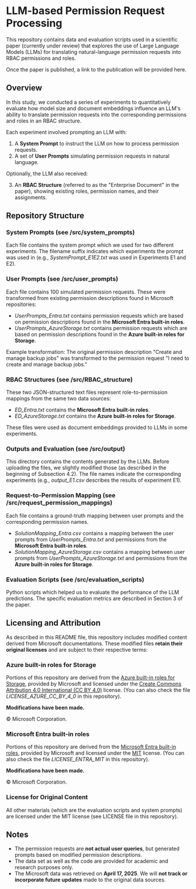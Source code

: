 # LLM-based Permission Request Processing

This repository contains data and evaluation scripts used in a scientific paper (currently under review) that explores the use of Large Language Models (LLMs) for translating natural-language permission requests into RBAC permissions and roles.

Once the paper is published, a link to the publication will be provided here.

## Overview

In this study, we conducted a series of experiments to quantitatively evaluate how model size and document embeddings influence an LLM's ability to translate permission requests into the corresponding permissions and roles in an RBAC structure.

Each experiment involved prompting an LLM with:

1. A **System Prompt** to instruct the LLM on how to process permission requests.
2. A set of **User Prompts** simulating permission requests in natural language.

Optionally, the LLM also received:

3. An **RBAC Structure** (referred to as the "Enterprise Document" in the paper), showing existing roles, permission names, and their assignments.

## Repository Structure

### System Prompts (see /src/system_prompts)

Each file contains the system prompt which we used for two different experiments. The filename suffix indicates which experiments the prompt was used in (e.g., *SystemPrompt_E1E2.txt* was used in Experiments E1 and E2).

### User Prompts (see /src/user_prompts)

Each file contains 100 simulated permission requests. These were transformed from existing permission descriptions found in Microsoft repositories:

- *UserPrompts_Entra.txt* contains permission requests which are based on permission descriptions found in the **Microsoft Entra built-in roles**.
- *UserPrompts_AzureStorage.txt* contains permission requests which are based on permission descriptions found in the **Azure built-in roles for Storage**.

Example transformation:
The original permission description "Create and manage backup jobs" was transformed to the permission request "I need to create and manage backup jobs."

### RBAC Structures (see /src/RBAC_structure)

These two JSON-structured text files represent role-to-permission mappings from the same two data sources:

- *ED_Entra.txt* contains the **Microsoft Entra built-in roles**.
- *ED_AzureStorage.txt* contains the **Azure built-in roles for Storage**.

These files were used as document embeddings provided to LLMs in some experiments.

### Outputs and Evaluation (see /src/output)

This directory contains the contents generated by the LLMs. Before uploading the files, we slightly modified those (as described in the beginning of Subsection 4.2). The file names indicate the corresponding experiments (e.g., *output_E1.csv* describes the results of experiment E1).

### Request-to-Permission Mapping (see /src/request_permission_mappings)

Each file contains a ground-truth mapping between user prompts and the corresponding permission names.

- *SolutionMapping_Entra.csv* contains a mapping between the user prompts from *UserPrompts_Entra.txt* and permissions from the **Microsoft Entra built-in roles**.
- *SolutionMapping_AzureStorage.csv* contains a mapping between user prompts from *UserPrompts_AzureStorage.txt* and permissions from the **Azure built-in roles for Storage**.

### Evaluation Scripts (see /src/evaluation_scripts)

Python scripts which helped us to evaluate the performance of the LLM predictions. The specific evaluation metrics are described in Section 3 of the paper.

## Licensing and Attribution

As described in this README file, this repository includes modified content derived from Microsoft documentations.
These modified files **retain their original licenses** and are subject to their respective terms:

### Azure built-in roles for Storage

Portions of this repository are derived from the [Azure built-in roles for Storage](https://github.com/MicrosoftDocs/azure-docs/blob/main/articles/role-based-access-control/built-in-roles/storage.md), provided by Microsoft and licensed under the [Create Commons Attribution 4.0 International (CC BY 4.0)](https://github.com/MicrosoftDocs/azure-docs/blob/main/LICENSE) license. (You can also check the file *LICENSE_AZURE_CC_BY_4_0* in this repository).

**Modifications have been made.**

© Microsoft Corporation.

### Microsoft Entra built-in roles

Portions of this repository are derived from the [Microsoft Entra built-in roles](https://github.com/MicrosoftDocs/entra-docs/blob/main/docs/identity/role-based-access-control/permissions-reference.md), provided by Microsoft and licensed under the [MIT](https://github.com/MicrosoftDocs/entra-docs/blob/main/LICENSE) license. (You can also check the file *LICENSE_ENTRA_MIT* in this repository).

**Modifications have been made.**

© Microsoft Corporation.

### License for Original Content

All other materials (which are the evaluation scripts and system prompts) are licensed under the MIT license (see LICENSE file in this repository).

## Notes

- The permission requests are **not actual user queries**, but generated prompts based on modified permission descriptions.
- The data set as well as the code are provided for academic and research purposes only.
- The Microsoft data was retrieved on **April 17, 2025**. We will **not track or incorporate future updates** made to the original data sources.
